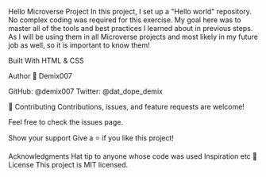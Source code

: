 Hello Microverse Project
In this project, I set up a "Hello world" repository. No complex coding was required for this exercise. My goal here was to master all of the tools and best practices I learned about in previous steps. As I will be using them in all Microverse projects and most likely in my future job as well, so it is important to know them!

Built With
HTML & CSS

Author
👤 Demix007

GitHub: @demix007
Twitter: @dat_dope_demix

🤝 Contributing
Contributions, issues, and feature requests are welcome!

Feel free to check the issues page.

Show your support
Give a ⭐️ if you like this project!

Acknowledgments
Hat tip to anyone whose code was used
Inspiration
etc
📝 License
This project is MIT licensed.